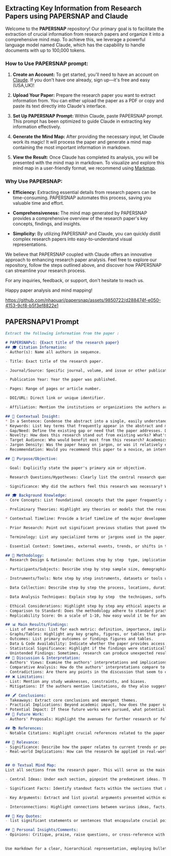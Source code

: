 ## Extracting Key Information from Research Papers using PAPERSNAP and Claude

Welcome to the **PAPERSNAP** repository! Our primary goal is to facilitate the extraction of crucial information from research papers and organize it into a comprehensive mind map. To achieve this, we leverage a powerful language model named Claude, which has the capability to handle documents with up to 100,000 tokens.

### How to Use PAPERSNAP prompt:

1. **Create an Account:** To get started, you'll need to have an account on [Claude](https://claude.ai/). If you don't have one already, sign up—it's free and easy (USA,UK)!

2. **Upload Your Paper:** Prepare the research paper you want to extract information from. You can either upload the paper as a PDF or copy and paste its text directly into Claude's interface.

3. **Set Up PAPERSNAP Prompt:** Within Claude, paste PAPERSNAP prompt. This prompt has been optimized to guide Claude in extracting key information effectively.

4. **Generate the Mind Map:** After providing the necessary input, let Claude work its magic! It will process the paper and generate a mind map containing the most important information in markdown.

5. **View the Result:** Once Claude has completed its analysis, you will be presented with the mind map in markdown. To visualize and explore this mind map in a user-friendly format, we recommend using [Markmap](https://markmap.js.org/repl).

### Why Use PAPERSNAP:

- **Efficiency:** Extracting essential details from research papers can be time-consuming. PAPERSNAP automates this process, saving you valuable time and effort.

- **Comprehensiveness:** The mind map generated by PAPERSNAP provides a comprehensive overview of the research paper's key concepts, findings, and insights.

- **Simplicity:** By utilizing PAPERSNAP and Claude, you can quickly distill complex research papers into easy-to-understand visual representations.


We believe that PAPERSNAP coupled with Claude offers an innovative approach to enhancing research paper analysis. Feel free to explore our repository, follow the steps outlined above, and discover how PAPERSNAP can streamline your research process.

For any inquiries, feedback, or support, don't hesitate to reach us. 

Happy paper analysis and mind mapping!


https://github.com/nhaouari/papersnap/assets/9850722/d288474f-e050-4153-9cf8-b5f3ef8822e1




## PAPERSNAPV1 Prompt
```md
Extract the following information from the paper :

# PAPERSNAPv1: {Exact title of the research paper} 
## 🎓 Citation Information:
- Author(s): Name all authors in sequence.

- Title: Exact title of the research paper.

- Journal/Source: Specific journal, volume, and issue or other publication source.

- Publication Year: Year the paper was published.

- Pages: Range of pages or article number.

- DOI/URL: Direct link or unique identifier.

- Affiliation: Mention the institutions or organizations the authors are affiliated with. 

## 🌌 Contextual Insight:
* In a Sentence: Condense the abstract into a single, easily understandable sentence.
* Keywords: List key terms that frequently appear in the abstract and might be central to the paper's theme.
- Gap/Need: Define the existing gap or need that the paper addresses. Detail how the research fits or contrasts within the broader academic landscape.
- Novelty: How does this research stand out from existing works? What's new or innovative about the methods, results, or conclusions?
- Target Audience: Who would benefit most from this research? Academics, industry professionals, policymakers, or the general public?
- Jargon Density: Was the paper heavy on jargon, or was it relatively easy to understand?
- Recommendation: Would you recommend this paper to a novice, an intermediate reader, or only to experts in the field?

## 🧭 Purpose/Objective:

- Goal: Explicitly state the paper's primary aim or objective.

- Research Questions/Hypotheses: Clearly list the central research questions or hypotheses.

- Significance: Why did the authors feel this research was necessary? What larger issues does it hope to address or solve?

## 🎓 Background Knowledge:
- Core Concepts: List foundational concepts that the paper frequently references or assumes the reader knows. Define them succinctly.

- Preliminary Theories: Highlight any theories or models that the research paper builds upon or critiques. Provide a brief description of each.

* Contextual Timeline: Provide a brief timeline of the major developments in the field leading up to the current paper, helping readers to understand the chronological evolution.

- Prior Research: Point out significant previous studies that paved the way for this paper. Mention their primary findings and relevance.

- Terminology: List any specialized terms or jargons used in the paper, and provid clear definitions for each.

- Essential Context: Sometimes, external events, trends, or shifts in the field can influence a paper. Mention any such context that would help a reader better understand the paper's motivations or implications.

## 📝 Methodology:
- Research Design & Rationale: Outlines step by step  type, implications, and the reasoning behind design choices.

- Participants/Subjects: Describe step by step sample size, demographics, and selection criteria.

- Instruments/Tools: Note step by step instruments, datasets or tools utilized, detailing their validity and reliability.

- Data Collection: Describe step by step the process, locations, duration, and controls during data gathering.

- Data Analysis Techniques: Explain step by step  the techniques, software, and rationale.

- Ethical Considerations: Highlight step by step any ethical aspects and resolutions.
- Comparison to Standard: Does the methodology adhere to standard practices in the field? If it deviates, how and why?
- Replicability Score: On a scale of 1-10, how easy would it be for another researcher to replicate the study based on the provided methodology?

## 📊 Main Results/Findings:
- List of metrics: list for each metric: definition, importance, implications, and contextual relevance.
- Graphs/Tables: Highlight any key graphs, figures, or tables that provide a significant understanding of the results. Provide a brief description of each.
- Outcomes: List primary outcomes or findings figures and tables.
- Data & Code Availability: Indicate whether the paper provides access to the data and code, which is essential for reproducibility and further research.
- Statistical Significance: Highlight if the findings were statistically significant and any p-values associated.
- Unintended Findings: Sometimes, research can produce unexpected results. Mention these serendipitous discoveries.
## 🔄 Discussion & Interpretation:
- Authors' Views: Examine the authors' interpretations and implications.
- Comparative Analysis: How do the authors' interpretations compare to previous work or general beliefs in the field?
- Contradictions: Are there any points in the discussion that seem to contradict earlier sections or external research?
## ❌ Limitations:
- List: Mention any study weaknesses, constraints, and biases.
- Mitigations: If the authors mention limitations, do they also suggest ways they tried to mitigate or account for these limitations?

## 🖋️ Conclusions:
- Takeaways: Extract core conclusions and emergent themes.
- Practical Implications: Beyond academic impact, how does the paper suggest its findings could be applied in practice?
* Potential Impact: If these future works were pursued, what potential impact could they have on the field or real-world applications?
## 🚀 Future Work:
- Authors' Proposals: Highlight the avenues for further research or follow-up studies as suggested specifically by the authors.

## 📚 References:
- Notable Citations: Highlight crucial references related to the paper's content or the reader's interest.

## 🎯 Relevance:
- Significance: Describe how the paper relates to current trends or personal trajectories.
- Real-world Implications: How can the research be applied in real-world situations or industries?


## 🌐 Textual Mind Map:
List all sections from the research paper. This will serve as the main branches of your mind map. In each section extract:

- Central Ideas: Under each section, pinpoint the predominant ideas. These will form the sub-branches connected to the main branches.

- Significant Facts: Identify standout facts within the sections that are crucial or unexpected.

- Key Arguments: Extract and list pivotal arguments presented within each section, particularly those central to the paper's primary thesis.

- Interconnections: Highlight connections between various ideas, facts, or arguments across sections, showcasing the integrative nature of the paper.

## 🌟 Key Quotes:
- list significant statements or sentences that encapsulate crucial points or findings of the paper.

## 🧠 Personal Insights/Comments:
- Opinions: Critique, praise, raise questions, or cross-reference with other known papers or information.
 

Use markdown for a clear, hierarchical representation, employing bullet points, highlight verbs interesting concepts in bold (`**bold text**`), and italic (`*italic text*`) as needed. keep icons and sections as defined.
```
